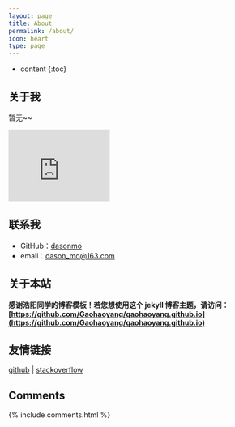 ```yaml
---
layout: page
title: About
permalink: /about/
icon: heart
type: page
---
```


* content
{:toc}

## 关于我

暂无~~
<iframe src="https://githubbadge.appspot.com/gaohaoyang?s=1" style="border: 0;height: 142px;width: 200px;overflow: hidden;" frameBorder="0"></iframe>



## 联系我

* GitHub：[dasonmo](https://github.com/dasonmo)
* email：dason_mo@163.com

## 关于本站

**感谢浩阳同学的博客模板！若您想使用这个 jekyll 博客主题，请访问：[https://github.com/Gaohaoyang/gaohaoyang.github.io](https://github.com/Gaohaoyang/gaohaoyang.github.io)**

## 友情链接

[github](http://github.com) \| [stackoverflow](http://stackoverflow.com/)

## Comments

{% include comments.html %}
